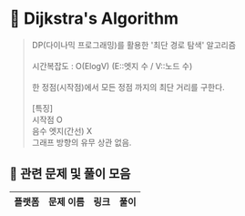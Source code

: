# 📘 Dijkstra's Algorithm

> DP(다이나믹 프로그래밍)를 활용한 '최단 경로 탐색' 알고리즘<br><br>
> 시간복잡도 : O(ElogV)  (E::엣지 수 / V::노드 수)<br><br>
> 한 정점(시작점)에서 모든 정점 까지의 최단 거리를 구한다.<br><br>
> [특징] <br>
> 시작점 O <br>
> 음수 엣지(간선) X <br>
> 그래프 방향의 유무 상관 없음.



## 🔗 관련 문제 및 풀이 모음

| 플랫폼     | 문제 이름        | 링크 | 풀이                                             |
|-----------|----------------|------|------------------------------------------------|
